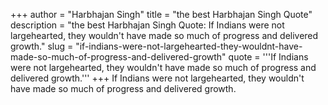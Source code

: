 +++
author = "Harbhajan Singh"
title = "the best Harbhajan Singh Quote"
description = "the best Harbhajan Singh Quote: If Indians were not largehearted, they wouldn't have made so much of progress and delivered growth."
slug = "if-indians-were-not-largehearted-they-wouldnt-have-made-so-much-of-progress-and-delivered-growth"
quote = '''If Indians were not largehearted, they wouldn't have made so much of progress and delivered growth.'''
+++
If Indians were not largehearted, they wouldn't have made so much of progress and delivered growth.
